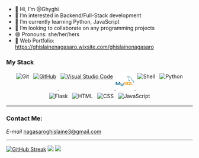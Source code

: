 
- 👋 Hi, I’m @Ghyghi
- 👀 I’m interested in Backend/Full-Stack development
- 🌱 I’m currently learning Python, JavaScript
- 💞️ I’m looking to collaborate on any programming projects
- 😄 Pronouns: she/her/hers
- 💾 Web Portfolio: https://ghislainenagasaro.wixsite.com/ghislainenagasaro

### My Stack

<p align="center">
<img  src="https://cdn.jsdelivr.net/gh/devicons/devicon/icons/git/git-original.svg" alt="Git"  height="40" style="vertical-align:top; margin:4px">
<a href="https://github.com/Ghyghi" target="_blank" rel="noreferrer"> 
<img  src="https://encrypted-tbn0.gstatic.com/images?q=tbn:ANd9GcSuZ3SKA8cR3JS27Y_ijrqVSHjoDKjM_bhK7Q&usqp=CAU" alt="GitHub"  height="40" style="vertical-align:top;   margin:4px">
</a>
<a href="https://cdn.jsdelivr.net/gh/devicons/devicon/icons/vscode/vscode-original.svg" target="_blank" rel="noreferrer">
<img src="https://cdn.jsdelivr.net/gh/devicons/devicon/icons/vscode/vscode-original.svg" alt="Visual Studio Code" height="40" style="vertical-align:top; margin:4px">
</a>
<a href="https://raw.githubusercontent.com/devicons/devicon/master/icons/mysql/mysql-original-wordmark.svg" target="_blank" rel="noreferrer"> <img src="https://raw.githubusercontent.com/devicons/devicon/master/icons/mysql/mysql-original-wordmark.svg" alt="MySQL" height="50"/> </a> 
<img src="https://user-images.githubusercontent.com/76790341/190482427-414de214-10ea-4b75-9949-9d2e51c50b09.png" alt="Shell" height="40" style="vertical-align:top; margin:4px">
<img src="https://user-images.githubusercontent.com/76790341/187140476-61664fc5-1562-48a3-a5a5-f2f6d8ac917f.png" alt="Python" height="40" style="vertical-align:top; margin:4px">
<img src="https://user-images.githubusercontent.com/76790341/187142840-1acfcea2-a215-4f56-b11e-216fc8aa885b.png" alt="Flask" height="40" style="vertical-align:top; margin:4px">
<img src="https://user-images.githubusercontent.com/76790341/187141391-bfad1a42-3cc2-4edd-903b-6d362ee63fc2.png" alt="HTML" height="40" style="vertical-align:top; margin:4px">
<img src="https://user-images.githubusercontent.com/76790341/187142293-2280c369-2a56-4dcd-8547-df421d9421fe.png" alt="CSS" height="40" style="vertical-align:top; margin:4px">
<img src="https://user-images.githubusercontent.com/76790341/187142409-fa9b3fc9-8e08-4870-b4d9-a630a3505339.png" alt="JavaScript" height="40" style="vertical-align:top; margin:4px">
</p>

---

### Contact Me: <br>

*E-mail* nagasaroghislaine3@gmail.com<br>

---

[![GitHub Streak](https://github-readme-streak-stats.herokuapp.com/?user=Ghyghi)](https://git.io/streak-stats)
<img height="200em" src="https://github-profile-summary-cards.vercel.app/api/cards/repos-per-language?username=Ghyghi"/>
<img height="200em" src="https://github-profile-summary-cards.vercel.app/api/cards/stats?username=Ghyghi&theme=github"/>

<!---
Ghyghi/Ghyghi is a ✨ special ✨ repository because its `README.md` (this file) appears on your GitHub profile.
You can click the Preview link to take a look at your changes.
--->
